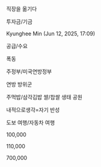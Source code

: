 직장을 옮기다

투자금/기금

Kyunghee Min (Jun 12, 2025, 17:09)

공급/수요

폭동

주정부/미국연방정부

연방 방위군

주먹밥/삼각김밥
쌀/찹쌀
생태 공원

내적으로생각=자기 반성

도보 여행/자동차 여행

100,000

110,000

700,000